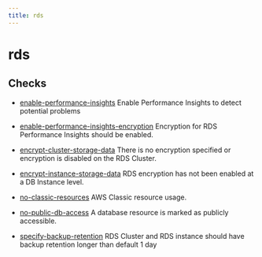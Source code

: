 ```yaml
---
title: rds
---
```


# rds

## Checks


- [enable-performance-insights](enable-performance-insights) Enable Performance Insights to detect potential problems

- [enable-performance-insights-encryption](enable-performance-insights-encryption) Encryption for RDS Performance Insights should be enabled.

- [encrypt-cluster-storage-data](encrypt-cluster-storage-data) There is no encryption specified or encryption is disabled on the RDS Cluster.

- [encrypt-instance-storage-data](encrypt-instance-storage-data) RDS encryption has not been enabled at a DB Instance level.

- [no-classic-resources](no-classic-resources) AWS Classic resource usage.

- [no-public-db-access](no-public-db-access) A database resource is marked as publicly accessible.

- [specify-backup-retention](specify-backup-retention) RDS Cluster and RDS instance should have backup retention longer than default 1 day



